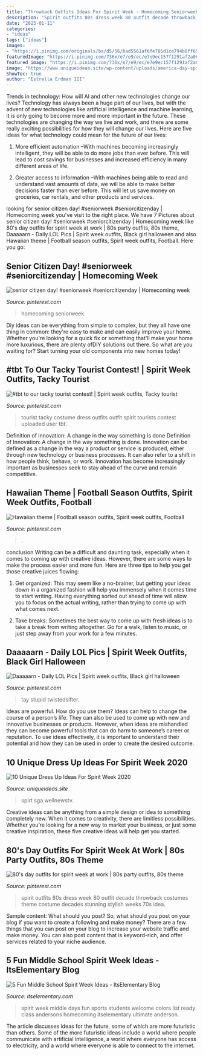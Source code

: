 ```yaml
---
title: "Throwback Outfits Ideas For Spirit Week - Homecoming Seniorweek"
description: "Spirit outfits 80s dress week 80 outfit decade throwback costumes theme costume decades stunning stylish weeks 70s idea"
date: "2023-01-11"
categories:
- "ideas"
tags: ["ideas"]
images:
- "https://i.pinimg.com/originals/ba/d5/56/bad5561af6fe705d1ce794b8ff65a249.jpg"
featuredImage: "https://i.pinimg.com/736x/e7/e9/ec/e7e9ec157f1291af2a06c5f925afe837--spirit-weeks-day-outfits.jpg"
featured_image: "https://i.pinimg.com/736x/e7/e9/ec/e7e9ec157f1291af2a06c5f925afe837--spirit-weeks-day-outfits.jpg"
image: "https://www.uniqueideas.site/wp-content/uploads/america-day-spirit-day-idea-student-council-school-spirit-days.jpg"
ShowToc: true
author: "Estrella Erdman III"
---
```



Trends in technology: How will AI and other new technologies change our lives?
Technology has always been a huge part of our lives, but with the advent of new technologies like artificial intelligence and machine learning, it is only going to become more and more important in the future. These technologies are changing the way we live and work, and there are some really exciting possibilities for how they will change our lives. Here are five ideas for what technology could mean for the future of our lives:
1. More efficient automation –With machines becoming increasingly intelligent, they will be able to do more jobs than ever before. This will lead to cost savings for businesses and increased efficiency in many different areas of life.

2. Greater access to information –With machines being able to read and understand vast amounts of data, we will be able to make better decisions faster than ever before. This will let us save money on groceries, car rentals, and other products and services.

	

		
looking for senior citizen day! #seniorweek #seniorcitizenday | Homecoming week you've visit to the right place. We have 7 Pictures about senior citizen day! #seniorweek #seniorcitizenday | Homecoming week like 80&#039;s day outfits for spirit week at work | 80s party outfits, 80s theme, Daaaaarn - Daily LOL Pics | Spirit week outfits, Black girl halloween and also Hawaiian theme | Football season outfits, Spirit week outfits, Football. Here you go:
		
    
## Senior Citizen Day! #seniorweek #seniorcitizenday | Homecoming Week

<img loading=lazy src="https://i.pinimg.com/736x/da/51/31/da5131b4e4a72f08dc6861d5e7503d7c.jpg" onerror="this.onerror=null;this.src='https://tse1.mm.bing.net/th?id=OIP.DDzx9RZIq8nLWnODzCdN2gHaJ3&amp;pid=15.1';" alt="senior citizen day! #seniorweek #seniorcitizenday | Homecoming week">

_Source: pinterest.com_

>homecoming seniorweek. 

	

Diy ideas can be everything from simple to complex, but they all have one thing in common: they're easy to make and can easily improve your home. Whether you're looking for a quick fix or something that'll make your home more luxurious, there are plenty ofDIY solutions out there. So what are you waiting for? Start turning your old components into new homes today!

    
## #tbt To Our Tacky Tourist Contest! | Spirit Week Outfits, Tacky Tourist

<img loading=lazy src="https://i.pinimg.com/originals/ba/d5/56/bad5561af6fe705d1ce794b8ff65a249.jpg" onerror="this.onerror=null;this.src='https://tse3.mm.bing.net/th?id=OIP.mT55wzTASap4X2DIIVop6AAAAA&amp;pid=15.1';" alt="#tbt to our tacky tourist contest! | Spirit week outfits, Tacky tourist">

_Source: pinterest.com_

>tourist tacky costume dress outfits outfit spirit tourists contest uploaded user tbt. 

	

Definition of innovation: A change in the way something is done
Definition of Innovation: A change in the way something is done. Innovation can be defined as a change in the way a product or service is produced, either through new technology or business processes. It can also refer to a shift in how people think, behave, or work. Innovation has become increasingly important as businesses seek to stay ahead of the curve and remain competitive.

    
## Hawaiian Theme | Football Season Outfits, Spirit Week Outfits, Football

<img loading=lazy src="https://i.pinimg.com/736x/23/2e/8d/232e8d334021f9ed0dc3fc3a7e004585.jpg" onerror="this.onerror=null;this.src='https://tse2.mm.bing.net/th?id=OIP.4mzFol96J0KDEGSFvFUf4AHaJ3&amp;pid=15.1';" alt="Hawaiian theme | Football season outfits, Spirit week outfits, Football">

_Source: pinterest.com_

>. 

	

conclusion
Writing can be a difficult and daunting task, especially when it comes to coming up with creative ideas. However, there are some ways to make the process easier and more fun. Here are three tips to help you get those creative juices flowing:
1. Get organized: This may seem like a no-brainer, but getting your ideas down in a organized fashion will help you immensely when it comes time to start writing. Having everything sorted out ahead of time will allow you to focus on the actual writing, rather than trying to come up with what comes next.

2. Take breaks: Sometimes the best way to come up with fresh ideas is to take a break from writing altogether. Go for a walk, listen to music, or just step away from your work for a few minutes.

    
## Daaaaarn - Daily LOL Pics | Spirit Week Outfits, Black Girl Halloween

<img loading=lazy src="https://i.pinimg.com/originals/84/d7/c1/84d7c1600a12b14d318145d607300810.jpg" onerror="this.onerror=null;this.src='https://tse4.mm.bing.net/th?id=OIP.SSZz9_4DeC-J42n7QOE5dQAAAA&amp;pid=15.1';" alt="Daaaaarn - Daily LOL Pics | Spirit week outfits, Black girl halloween">

_Source: pinterest.com_

>tay stupid twistedsifter. 

	

Ideas are powerful. How do you use them?
Ideas can help to change the course of a person’s life. They can also be used to come up with new and innovative businesses or products. However, when ideas are mishandled they can become powerful tools that can do harm to someone’s career or reputation. To use ideas effectively, it is important to understand their potential and how they can be used in order to create the desired outcome.

    
## 10 Unique Dress Up Ideas For Spirit Week 2020

<img loading=lazy src="https://www.uniqueideas.site/wp-content/uploads/america-day-spirit-day-idea-student-council-school-spirit-days.jpg" onerror="this.onerror=null;this.src='https://tse1.mm.bing.net/th?id=OIP.h6jmihVxZv8jgI63qzIqqgHaJ4&amp;pid=15.1';" alt="10 Unique Dress Up Ideas For Spirit Week 2020">

_Source: uniqueideas.site_

>spirt sga wellnewstv. 

	

Creative ideas can be anything from a simple design or idea to something completely new. When it comes to creativity, there are limitless possibilities. Whether you’re looking for a new way to market your business, or just some creative inspiration, these five creative ideas will help get you started.

    
## 80&#039;s Day Outfits For Spirit Week At Work | 80s Party Outfits, 80s Theme

<img loading=lazy src="https://i.pinimg.com/736x/e7/e9/ec/e7e9ec157f1291af2a06c5f925afe837--spirit-weeks-day-outfits.jpg" onerror="this.onerror=null;this.src='https://tse2.mm.bing.net/th?id=OIP.u6LbYbNvJLWeGCyDemm39AHaME&amp;pid=15.1';" alt="80&#039;s day outfits for spirit week at work | 80s party outfits, 80s theme">

_Source: pinterest.com_

>spirit outfits 80s dress week 80 outfit decade throwback costumes theme costume decades stunning stylish weeks 70s idea. 

	

Sample content: What should you post?
So, what should you post on your blog if you want to create a following and make money? 
There are a few things that you can post on your blog to increase your website traffic and make money. You can also post content that is keyword-rich, and offer services related to your niche audience.

    
## 5 Fun Middle School Spirit Week Ideas - ItsElementary Blog

<img loading=lazy src="http://www.itselementary.com/blog/wp-content/uploads/2014/07/Homecoming_FANS.jpg" onerror="this.onerror=null;this.src='https://tse1.mm.bing.net/th?id=OIP.xAgfIFOpZWn4dgiym0aPvQAAAA&amp;pid=15.1';" alt="5 Fun Middle School Spirit Week Ideas - ItsElementary Blog">

_Source: itselementary.com_

>spirit week middle days fun sports students welcome colors list ready class andersons homecoming itselementary ultimate anderson. 

	

The article discusses ideas for the future, some of which are more futuristic than others. Some of the more futuristic ideas include a world where people communicate with artificial intelligence, a world where everyone has access to electricity, and a world where everyone is able to connect to the internet.

